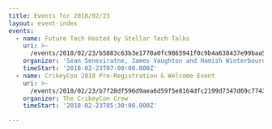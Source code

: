 ```yaml
---
title: Events for 2018/02/23
layout: event-index
events:
  - name: Future Tech Hosted by Stellar Tech Talks
    uri: >-
      /events/2018/02/23/b5083c63b3e1770a0fc9865941f0c9b4a638437e99baa5e83dbe0d04690751a1
    organizer: 'Sean Seneviratne, James Vaughton and Hamish Winterbourn'
    timeStart: '2018-02-23T07:00:00.000Z'
  - name: CrikeyCon 2018 Pre-Registration & Welcome Event
    uri: >-
      /events/2018/02/23/b7f28df596d9aea6d59f5e8164dfc2199d7347d69c77430e14da39e3e607fb22
    organizer: The CrikeyCon Crew
    timeStart: '2018-02-23T05:30:00.000Z'

---
```

